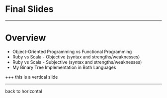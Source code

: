# Final Slides

---
# Overview
* Object-Oriented Programming vs Functional Programming
* Ruby vs Scala - Objective (syntax and strengths/weaknesses)
* Ruby vs Scala - Subjective (syntax and strengths/weaknesses)
* My Binary Tree Implementation in Both Languages

+++
this is a vertical slide

---
back to horizontal

